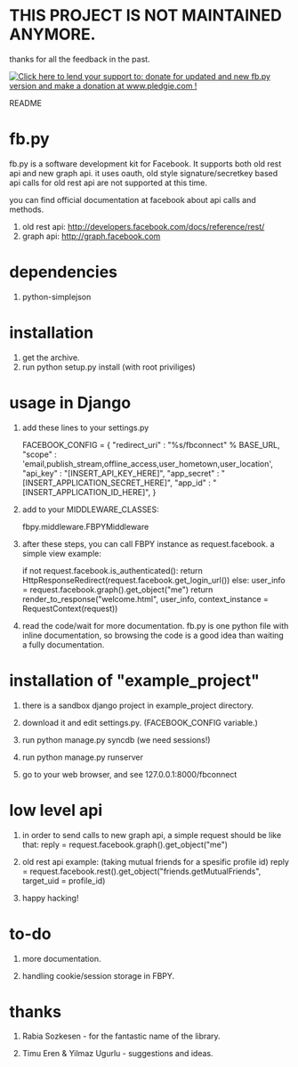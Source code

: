 THIS PROJECT IS NOT MAINTAINED ANYMORE.
=================
thanks for all the feedback in the past.

<a href='http://www.pledgie.com/campaigns/16824'><img alt='Click here to lend your support to: donate for updated and new fb.py version and make a donation at www.pledgie.com !' src='http://www.pledgie.com/campaigns/16824.png?skin_name=chrome' border='0' /></a>

README

fb.py 
=================

fb.py is a software development kit for Facebook. It supports both old rest api
and new graph api. it uses oauth, old style signature/secretkey based api calls 
for old rest api are not supported at this time. 

you can find official documentation at facebook about api calls and methods.

1) old rest api: http://developers.facebook.com/docs/reference/rest/
2) graph api: http://graph.facebook.com

dependencies
=================
1) python-simplejson

installation
=================

1) get the archive.
2) run python setup.py install (with root priviliges)

usage in Django
=================

1) add these lines to your settings.py  

    FACEBOOK_CONFIG = {
        "redirect_uri"     : "%s/fbconnect" % BASE_URL,
        "scope"            : 'email,publish_stream,offline_access,user_hometown,user_location',
        "api_key"          : "[INSERT_API_KEY_HERE]",
        "app_secret"       : "[INSERT_APPLICATION_SECRET_HERE]",
        "app_id"           : "[INSERT_APPLICATION_ID_HERE]",
    }

2) add to your MIDDLEWARE_CLASSES:

    fbpy.middleware.FBPYMiddleware

    
5) after these steps, you can call FBPY instance as request.facebook. a simple view example: 

    if not request.facebook.is_authenticated():
        return HttpResponseRedirect(request.facebook.get_login_url())
    else:
        user_info = request.facebook.graph().get_object("me")
        return render_to_response("welcome.html", user_info, context_instance = RequestContext(request))
      

6) read the code/wait for more documentation. fb.py is one python file with inline documentation, so browsing the code is a good idea than waiting a fully documentation.

installation of "example_project"
=================

1) there is a sandbox django project in example_project directory.

2) download it and edit settings.py. (FACEBOOK_CONFIG variable.)

3) run python manage.py syncdb (we need sessions!)

4) run python manage.py runserver

5) go to your web browser, and see 127.0.0.1:8000/fbconnect


low level api
=================
        
1) in order to send calls to new graph api, a simple request should be like that:
    reply = request.facebook.graph().get_object("me") 

2) old rest api example: (taking mutual friends for a spesific profile id)
    reply = request.facebook.rest().get_object("friends.getMutualFriends", target_uid = profile_id)

3) happy hacking!
    
to-do
=================

1) more documentation.

2) handling cookie/session storage in FBPY. 

thanks
=================

1) Rabia Sozkesen - for the fantastic name of the library.

2) Timu Eren & Yilmaz Ugurlu - suggestions and ideas.
